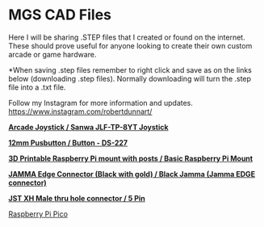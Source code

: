 # MGS CAD Files

Here I will be sharing .STEP files that I created or found on the internet.  These should prove useful for anyone looking to create their own custom arcade or game hardware. 

*When saving .step files remember to right click and save as on the links below (downloading .step files).  Normally downloading will turn the .step file into a .txt file.  

Follow my Instagram for more information and updates.  https://www.instagram.com/robertdunnart/


[**Arcade Joystick / Sanwa JLF-TP-8YT Joystick**](https://github.com/tonberryhunter/MGS-CAD-Files/blob/main/STEP%20files%20with%20images/Sanwa%20JLF-TP-8YT%20Joystick%20v55.step)

[**12mm Pusbutton / Button - DS-227**](https://github.com/tonberryhunter/MGS-CAD-Files/blob/main/STEP%20files%20with%20images/Blue%20-%20Button%20-%20DS-227%20-%20Updated%20v3.step)

[**3D Printable Raspberry Pi mount with posts / Basic Raspberry Pi Mount**](https://github.com/tonberryhunter/MGS-CAD-Files/blob/main/STEP%20files%20with%20images/Basic%20Raspberry%20Pi%20Mount%20v1.step)

[**JAMMA Edge Connector (Black with gold) / Black Jamma (Jamma EDGE connector)**](https://github.com/tonberryhunter/MGS-CAD-Files/blob/main/STEP%20files%20with%20images/Black%20Jamma%20(Jamma%20EDGE%20connector)%20v12.step)

[**JST XH Male thru hole connector / 5 Pin**](https://github.com/tonberryhunter/MGS-CAD-Files/blob/main/STEP%20files%20with%20images/JST%20-%20XH%20-%20Thru%20(V)%20-%205Pin%20-%202.54mm%20v1.step)

[Raspberry Pi Pico](https://github.com/tonberryhunter/MGS-CAD-Files/blob/main/STEP%20files%20with%20images/Raspberry%20Pi%20Pico-R3%20v2.step)
